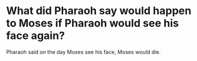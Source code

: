 # What did Pharaoh say would happen to Moses if Pharaoh would see his face again?

Pharaoh said on the day Moses see his face, Moses would die.
